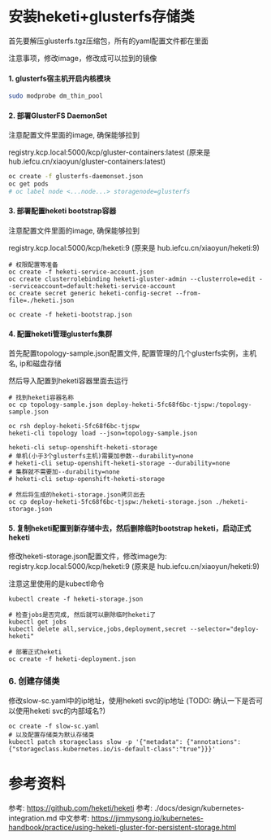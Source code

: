 # 安装heketi+glusterfs存储类

首先要解压glusterfs.tgz压缩包，所有的yaml配置文件都在里面

注意事项，修改image，修改成可以拉到的镜像

#### 1. glusterfs宿主机开启内核模块

```bash
sudo modprobe dm_thin_pool
```

#### 2. 部署GlusterFS DaemonSet

注意配置文件里面的image, 确保能够拉到

registry.kcp.local:5000/kcp/gluster-containers:latest
(原来是 hub.iefcu.cn/xiaoyun/gluster-containers:latest)

```bash
oc create -f glusterfs-daemonset.json
oc get pods
# oc label node <...node...> storagenode=glusterfs 
```

#### 3. 部署配置heketi bootstrap容器

注意配置文件里面的image, 确保能够拉到

registry.kcp.local:5000/kcp/heketi:9
(原来是 hub.iefcu.cn/xiaoyun/heketi:9)

```
# 权限配置等准备
oc create -f heketi-service-account.json
oc create clusterrolebinding heketi-gluster-admin --clusterrole=edit --serviceaccount=default:heketi-service-account
oc create secret generic heketi-config-secret --from-file=./heketi.json

oc create -f heketi-bootstrap.json
```

#### 4. 配置heketi管理glusterfs集群

首先配置topology-sample.json配置文件, 配置管理的几个glusterfs实例，主机名, ip和磁盘存储

然后导入配置到heketi容器里面去运行
```
# 找到heketi容器名称
oc cp topology-sample.json deploy-heketi-5fc68f6bc-tjspw:/topology-sample.json

oc rsh deploy-heketi-5fc68f6bc-tjspw
heketi-cli topology load --json=topology-sample.json

heketi-cli setup-openshift-heketi-storage
# 单机(小于3个glusterfs主机)需要加参数--durability=none
# heketi-cli setup-openshift-heketi-storage --durability=none
# 集群就不需要加--durability=none
# heketi-cli setup-openshift-heketi-storage

# 然后将生成的heketi-storage.json拷贝出去
oc cp deploy-heketi-5fc68f6bc-tjspw:/heketi-storage.json ./heketi-storage.json
```

#### 5. 复制heketi配置到新存储中去，然后删除临时bootstrap heketi，启动正式heketi 

修改heketi-storage.json配置文件，修改image为:
registry.kcp.local:5000/kcp/heketi:9
(原来是 hub.iefcu.cn/xiaoyun/heketi:9)

注意这里使用的是kubectl命令
```
kubectl create -f heketi-storage.json

# 检查jobs是否完成, 然后就可以删除临时heketi了
kubectl get jobs
kubectl delete all,service,jobs,deployment,secret --selector="deploy-heketi"

# 部署正式heketi
oc create -f heketi-deployment.json
```

### 6. 创建存储类

修改slow-sc.yaml中的ip地址，使用heketi svc的ip地址
(TODO: 确认一下是否可以使用heketi svc的内部域名?)

```
oc create -f slow-sc.yaml
# 以及配置存储类为默认存储类
kubectl patch storageclass slow -p '{"metadata": {"annotations":{"storageclass.kubernetes.io/is-default-class":"true"}}}'
```

# 参考资料

参考: https://github.com/heketi/heketi
参考: ./docs/design/kubernetes-integration.md
中文参考: https://jimmysong.io/kubernetes-handbook/practice/using-heketi-gluster-for-persistent-storage.html
